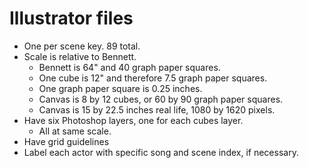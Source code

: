 # Illustrator files

* One per scene key. 89 total.
* Scale is relative to Bennett.
    * Bennett is 64" and 40 graph paper squares.
    * One cube is 12" and therefore 7.5 graph paper squares.
    * One graph paper square is 0.25 inches.
    * Canvas is 8 by 12 cubes, or 60 by 90 graph paper squares.
    * Canvas is 15 by 22.5 inches real life, 1080 by 1620 pixels.
* Have six Photoshop layers, one for each cubes layer.
    * All at same scale.
* Have grid guidelines
* Label each actor with specific song and scene index, if necessary.
